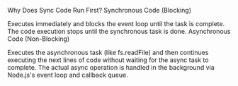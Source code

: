 Why Does Sync Code Run First?
Synchronous Code (Blocking)

Executes immediately and blocks the event loop until the task is complete.
The code execution stops until the synchronous task is done.
Asynchronous Code (Non-Blocking)

Executes the asynchronous task (like fs.readFile) and then continues executing the next lines of code without waiting for the async task to complete.
The actual async operation is handled in the background via Node.js's event loop and callback queue.
